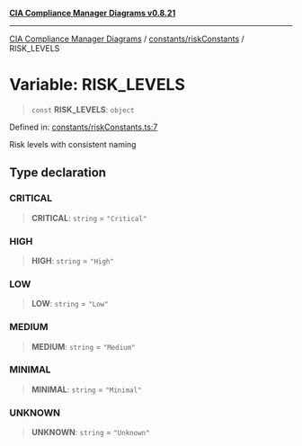 [**CIA Compliance Manager Diagrams v0.8.21**](../../../README.md)

***

[CIA Compliance Manager Diagrams](../../../modules.md) / [constants/riskConstants](../README.md) / RISK\_LEVELS

# Variable: RISK\_LEVELS

> `const` **RISK\_LEVELS**: `object`

Defined in: [constants/riskConstants.ts:7](https://github.com/Hack23/cia-compliance-manager/blob/689e67e40bb6afe811128d672a0d7dd5fcbdaea5/src/constants/riskConstants.ts#L7)

Risk levels with consistent naming

## Type declaration

### CRITICAL

> **CRITICAL**: `string` = `"Critical"`

### HIGH

> **HIGH**: `string` = `"High"`

### LOW

> **LOW**: `string` = `"Low"`

### MEDIUM

> **MEDIUM**: `string` = `"Medium"`

### MINIMAL

> **MINIMAL**: `string` = `"Minimal"`

### UNKNOWN

> **UNKNOWN**: `string` = `"Unknown"`
